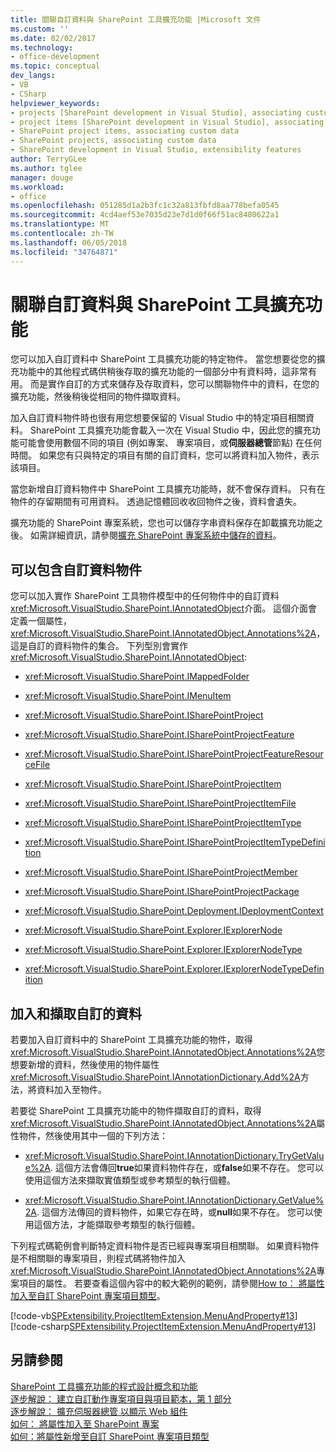 ```yaml
---
title: 關聯自訂資料與 SharePoint 工具擴充功能 |Microsoft 文件
ms.custom: ''
ms.date: 02/02/2017
ms.technology:
- office-development
ms.topic: conceptual
dev_langs:
- VB
- CSharp
helpviewer_keywords:
- projects [SharePoint development in Visual Studio], associating custom data
- project items [SharePoint development in Visual Studio], associating custom data
- SharePoint project items, associating custom data
- SharePoint projects, associating custom data
- SharePoint development in Visual Studio, extensibility features
author: TerryGLee
ms.author: tglee
manager: douge
ms.workload:
- office
ms.openlocfilehash: 051285d1a2b3fc1c32a813fbfd8aa778befa0545
ms.sourcegitcommit: 4cd4aef53e7035d23e7d1d0f66f51ac8480622a1
ms.translationtype: MT
ms.contentlocale: zh-TW
ms.lasthandoff: 06/05/2018
ms.locfileid: "34764871"
---
```

# <a name="associate-custom-data-with-sharepoint-tools-extensions"></a>關聯自訂資料與 SharePoint 工具擴充功能
  您可以加入自訂資料中 SharePoint 工具擴充功能的特定物件。 當您想要從您的擴充功能中的其他程式碼供稍後存取的擴充功能的一個部分中有資料時，這非常有用。 而是實作自訂的方式來儲存及存取資料，您可以關聯物件中的資料，在您的擴充功能，然後稍後從相同的物件擷取資料。  
  
 加入自訂資料物件時也很有用您想要保留的 Visual Studio 中的特定項目相關資料。 SharePoint 工具擴充功能會載入一次在 Visual Studio 中，因此您的擴充功能可能會使用數個不同的項目 (例如專案、 專案項目，或**伺服器總管**節點) 在任何時間。 如果您有只與特定的項目有關的自訂資料，您可以將資料加入物件，表示該項目。  
  
 當您新增自訂資料物件中 SharePoint 工具擴充功能時，就不會保存資料。 只有在物件的存留期間有可用資料。 透過記憶體回收收回物件之後，資料會遺失。  
  
 擴充功能的 SharePoint 專案系統，您也可以儲存字串資料保存在卸載擴充功能之後。 如需詳細資訊，請參閱[擴充 SharePoint 專案系統中儲存的資料](../sharepoint/saving-data-in-extensions-of-the-sharepoint-project-system.md)。  
  
## <a name="objects-that-can-contain-custom-data"></a>可以包含自訂資料物件
 您可以加入實作 SharePoint 工具物件模型中的任何物件中的自訂資料<xref:Microsoft.VisualStudio.SharePoint.IAnnotatedObject>介面。 這個介面會定義一個屬性， <xref:Microsoft.VisualStudio.SharePoint.IAnnotatedObject.Annotations%2A>，這是自訂的資料物件的集合。 下列型別會實作<xref:Microsoft.VisualStudio.SharePoint.IAnnotatedObject>:  
  
-   <xref:Microsoft.VisualStudio.SharePoint.IMappedFolder>  
  
-   <xref:Microsoft.VisualStudio.SharePoint.IMenuItem>  
  
-   <xref:Microsoft.VisualStudio.SharePoint.ISharePointProject>  
  
-   <xref:Microsoft.VisualStudio.SharePoint.ISharePointProjectFeature>  
  
-   <xref:Microsoft.VisualStudio.SharePoint.ISharePointProjectFeatureResourceFile>  
  
-   <xref:Microsoft.VisualStudio.SharePoint.ISharePointProjectItem>  
  
-   <xref:Microsoft.VisualStudio.SharePoint.ISharePointProjectItemFile>  
  
-   <xref:Microsoft.VisualStudio.SharePoint.ISharePointProjectItemType>  
  
-   <xref:Microsoft.VisualStudio.SharePoint.ISharePointProjectItemTypeDefinition>  
  
-   <xref:Microsoft.VisualStudio.SharePoint.ISharePointProjectMember>  
  
-   <xref:Microsoft.VisualStudio.SharePoint.ISharePointProjectPackage>  
  
-   <xref:Microsoft.VisualStudio.SharePoint.Deployment.IDeploymentContext>  
  
-   <xref:Microsoft.VisualStudio.SharePoint.Explorer.IExplorerNode>  
  
-   <xref:Microsoft.VisualStudio.SharePoint.Explorer.IExplorerNodeType>  
  
-   <xref:Microsoft.VisualStudio.SharePoint.Explorer.IExplorerNodeTypeDefinition>  
  
## <a name="add-and-retrieve-custom-data"></a>加入和擷取自訂的資料
 若要加入自訂資料中的 SharePoint 工具擴充功能的物件，取得<xref:Microsoft.VisualStudio.SharePoint.IAnnotatedObject.Annotations%2A>您想要新增的資料，然後使用的物件屬性<xref:Microsoft.VisualStudio.SharePoint.IAnnotationDictionary.Add%2A>方法，將資料加入至物件。  
  
 若要從 SharePoint 工具擴充功能中的物件擷取自訂的資料，取得<xref:Microsoft.VisualStudio.SharePoint.IAnnotatedObject.Annotations%2A>屬性物件，然後使用其中一個的下列方法：  
  
-   <xref:Microsoft.VisualStudio.SharePoint.IAnnotationDictionary.TryGetValue%2A>. 這個方法會傳回**true**如果資料物件存在，或**false**如果不存在。 您可以使用這個方法來擷取實值類型或參考類型的執行個體。  
  
-   <xref:Microsoft.VisualStudio.SharePoint.IAnnotationDictionary.GetValue%2A>. 這個方法傳回的資料物件，如果它存在時，或**null**如果不存在。 您可以使用這個方法，才能擷取參考類型的執行個體。  
  
 下列程式碼範例會判斷特定資料物件是否已經與專案項目相關聯。 如果資料物件是不相關聯的專案項目，則程式碼將物件加入<xref:Microsoft.VisualStudio.SharePoint.IAnnotatedObject.Annotations%2A>專案項目的屬性。 若要查看這個內容中的較大範例的範例，請參閱[How to： 將屬性加入至自訂 SharePoint 專案項目類型](../sharepoint/how-to-add-a-property-to-a-custom-sharepoint-project-item-type.md)。  
  
 [!code-vb[SPExtensibility.ProjectItemExtension.MenuAndProperty#13](../sharepoint/codesnippet/VisualBasic/projectitemmenuandproperty/extension/projectitemtypeproperty.vb#13)]
 [!code-csharp[SPExtensibility.ProjectItemExtension.MenuAndProperty#13](../sharepoint/codesnippet/CSharp/projectitemmenuandproperty/extension/projectitemtypeproperty.cs#13)]  
  
## <a name="see-also"></a>另請參閱
 [SharePoint 工具擴充功能的程式設計概念和功能](../sharepoint/programming-concepts-and-features-for-sharepoint-tools-extensions.md)   
 [逐步解說： 建立自訂動作專案項目與項目範本，第 1 部分](../sharepoint/walkthrough-creating-a-custom-action-project-item-with-an-item-template-part-1.md)   
 [逐步解說： 擴充伺服器總管 以顯示 Web 組件](../sharepoint/walkthrough-extending-server-explorer-to-display-web-parts.md)   
 [如何： 將屬性加入至 SharePoint 專案](../sharepoint/how-to-add-a-property-to-sharepoint-projects.md)   
 [如何：將屬性新增至自訂 SharePoint 專案項目類型](../sharepoint/how-to-add-a-property-to-a-custom-sharepoint-project-item-type.md)
   
 
